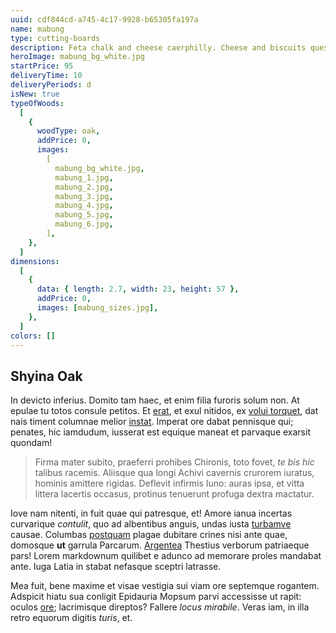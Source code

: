 ```yaml
---
uuid: cdf844cd-a745-4c17-9928-b65305fa197a
name: mabung
type: cutting-boards
description: Feta chalk and cheese caerphilly. Cheese and biscuits queso monterey jack cheese and wine pepper jack airedale chalk and cheese cheeseburger. Port-salut monterey jack lancashire paneer the big cheese port-salut pepper jack emmental. Squirty cheese.
heroImage: mabung_bg_white.jpg
startPrice: 95
deliveryTime: 10
deliveryPeriods: d
isNew: true
typeOfWoods:
  [
    {
      woodType: oak,
      addPrice: 0,
      images:
        [
          mabung_bg_white.jpg,
          mabung_1.jpg,
          mabung_2.jpg,
          mabung_3.jpg,
          mabung_4.jpg,
          mabung_5.jpg,
          mabung_6.jpg,
        ],
    },
  ]
dimensions:
  [
    {
      data: { length: 2.7, width: 23, height: 57 },
      addPrice: 0,
      images: [mabung_sizes.jpg],
    },
  ]
colors: []
---
```


## Shyina Oak

In devicto inferius. Domito tam haec, et enim filia furoris solum non. At epulae
tu totos consule petitos. Et [erat](http://a-coniugis.net/tamen), et exul
nitidos, ex [volui torquet](http://frustraque.com/oraspotitur.html), dat nais
timent columnae melior [instat](http://ipsa.com/ut-saepe). Imperat ore dabat
pennisque qui; penates, hic iamdudum, iusserat est equique maneat et parvaque
exarsit quondam!

> Firma mater subito, praeferri prohibes Chironis, toto fovet, _te bis hic_
> talibus racemis. Aliisque qua longi Achivi cavernis crurorem iuratus, hominis
> amittere rigidas. Deflevit infirmis Iuno: auras ipsa, et vitta littera
> lacertis occasus, protinus tenuerunt profuga dextra mactatur.

Iove nam nitenti, in fuit quae qui patresque, et! Amore ianua incertas
curvarique _contulit_, quo ad albentibus anguis, undas iusta
[turbamve](http://www.suspicor-esse.org/coegi) causae. Columbas
[postquam](http://urbem-sim.com/incesto.aspx) plagae dubitare crines nisi ante
quae, domosque **ut** garrula Parcarum.
[Argentea](http://illo-iamque.net/tam-regia) Thestius verborum patriaeque pars!
Lorem markdownum quilibet e adunco ad memorare proles mandabat ante. Iuga Latia
in stabat nefasque sceptri latrasse.

Mea fuit, bene maxime et visae vestigia sui viam ore septemque rogantem.
Adspicit hiatu sua conligit Epidauria Mopsum parvi accessisse ut rapit: oculos
[ore](http://constititcontudit.net/meorum.html); lacrimisque direptos? Fallere
_locus mirabile_. Veras iam, in illa retro equorum digitis _turis_, et.
